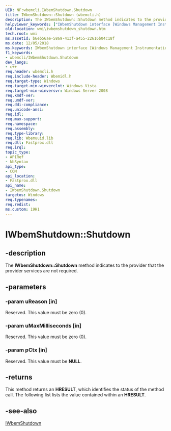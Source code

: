 ```yaml
---
UID: NF:wbemcli.IWbemShutdown.Shutdown
title: IWbemShutdown::Shutdown (wbemcli.h)
description: The IWbemShutdown::Shutdown method indicates to the provider that the provider services are not required.
helpviewer_keywords: ["IWbemShutdown interface [Windows Management Instrumentation]","Shutdown method","IWbemShutdown.Shutdown","IWbemShutdown::Shutdown","Shutdown","Shutdown method [Windows Management Instrumentation]","Shutdown method [Windows Management Instrumentation]","IWbemShutdown interface","wbemcli/IWbemShutdown::Shutdown","wmi.iwbemshutdown_shutdown"]
old-location: wmi\iwbemshutdown_shutdown.htm
tech.root: wmi
ms.assetid: b6eb56ae-5869-413f-a455-22616b04c18f
ms.date: 12/05/2018
ms.keywords: IWbemShutdown interface [Windows Management Instrumentation],Shutdown method, IWbemShutdown.Shutdown, IWbemShutdown::Shutdown, Shutdown, Shutdown method [Windows Management Instrumentation], Shutdown method [Windows Management Instrumentation],IWbemShutdown interface, wbemcli/IWbemShutdown::Shutdown, wmi.iwbemshutdown_shutdown
f1_keywords:
- wbemcli/IWbemShutdown.Shutdown
dev_langs:
- c++
req.header: wbemcli.h
req.include-header: Wbemidl.h
req.target-type: Windows
req.target-min-winverclnt: Windows Vista
req.target-min-winversvr: Windows Server 2008
req.kmdf-ver: 
req.umdf-ver: 
req.ddi-compliance: 
req.unicode-ansi: 
req.idl: 
req.max-support: 
req.namespace: 
req.assembly: 
req.type-library: 
req.lib: Wbemuuid.lib
req.dll: Fastprox.dll
req.irql: 
topic_type:
- APIRef
- kbSyntax
api_type:
- COM
api_location:
- Fastprox.dll
api_name:
- IWbemShutdown.Shutdown
targetos: Windows
req.typenames: 
req.redist: 
ms.custom: 19H1
---
```


# IWbemShutdown::Shutdown


## -description


The <b>IWbemShutdown::Shutdown</b> method indicates to the provider that the  provider services are not required.


## -parameters




### -param uReason [in]

Reserved. This value must be zero (0).


### -param uMaxMilliseconds [in]

Reserved. This value must be zero (0).


### -param pCtx [in]

Reserved. This value must be <b>NULL</b>.


## -returns



This method returns an <b>HRESULT</b>, which identifies the status of the method call. The following list lists the value contained within an <b>HRESULT</b>.




## -see-also




<a href="https://docs.microsoft.com/windows/desktop/api/wbemcli/nn-wbemcli-iwbemshutdown">IWbemShutdown</a>
 

 

